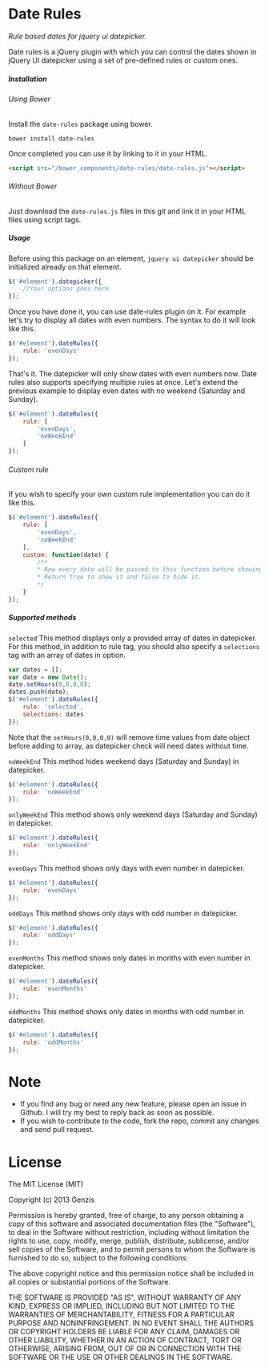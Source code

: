 Date Rules
==========
*Rule based dates for jquery ui datepicker.*

Date rules is a jQuery plugin with which you can control the dates shown in jQuery UI datepicker using a set of pre-defined rules or custom ones.

##### Installation
###### Using Bower
Install the `date-rules` package using bower.
```
bower install date-rules
```
Once completed you can use it by linking to it in your HTML.
```html
<script src="/bower_components/date-rules/date-rules.js"></script>
```
###### Without Bower
Just download the `date-rules.js` files in this git and link it in your HTML files using script tags.

##### Usage
Before using this package on an element, `jquery ui datepicker` should be initialized already on that element.
```javascript
$('#element').datepicker({
	//Your options goes here.
});
```
Once you have done it, you can use date-rules plugin on it. For example let's try to display all dates with even numbers.
The syntax to do it will look like this.
```javascript
$('#element').dateRules({
	rule: 'evenDays'
});
```
That's it. The datepicker will only show dates with even numbers now.
Date rules also supports specifying multiple rules at once. Let's extend the previous example to display even dates with no weekend (Saturday and Sunday).
```javascript
$('#element').dateRules({
	rule: [
		'evenDays',
		'noWeekEnd'
	]
});
```

###### Custom rule
If you wish to specify your own custom rule implementation you can do it like this.
```javascript
$('#element').dateRules({
	rule: [
		'evenDays',
		'noWeekEnd'
	],
	custom: function(date) {
		/**
		* Now every date will be passed to this function before showing.
		* Return true to show it and false to hide it.
		*/
	}
});
```

##### Supported methods
`selected`
This method displays only a provided array of dates in datepicker. For this method, in addition to rule tag, you should also specify a `selections` tag with an array of dates in option.
```javascript
var dates = [];
var date = new Date();
date.setHours(0,0,0,0);
dates.push(date);
$('#element').dateRules({
	rule: 'selected',
	selections: dates
});
```
Note that the `setHours(0,0,0,0)` will remove time values from date object before adding to array, as datepicker check will need dates without time.

`noWeekEnd`
This method hides weekend days (Saturday and Sunday) in datepicker.
```javascript
$('#element').dateRules({
	rule: 'noWeekEnd'
});
```

`onlyWeekEnd`
This method shows only weekend days (Saturday and Sunday) in datepicker.
```javascript
$('#element').dateRules({
	rule: 'onlyWeekEnd'
});
```

`evenDays`
This method shows only days with even number in datepicker.
```javascript
$('#element').dateRules({
	rule: 'evenDays'
});
```

`oddDays`
This method shows only days with odd number in datepicker.
```javascript
$('#element').dateRules({
	rule: 'oddDays'
});
```

`evenMonths`
This method shows only dates in months with even number in datepicker.
```javascript
$('#element').dateRules({
	rule: 'evenMonths'
});
```

`oddMonths`
This method shows only dates in months with odd number in datepicker.
```javascript
$('#element').dateRules({
	rule: 'oddMonths'
});
```

Note
====
* If you find any bug or need any new feature, please open an issue in Github. I will try my best to reply back as soon as possible.
* If you wish to contribute to the code, fork the repo, commit any changes and send pull request.

License
=======
The MIT License (MIT)

Copyright (c) 2013 Genzis

Permission is hereby granted, free of charge, to any person obtaining a copy
of this software and associated documentation files (the "Software"), to deal
in the Software without restriction, including without limitation the rights
to use, copy, modify, merge, publish, distribute, sublicense, and/or sell
copies of the Software, and to permit persons to whom the Software is
furnished to do so, subject to the following conditions:

The above copyright notice and this permission notice shall be included in all
copies or substantial portions of the Software.

THE SOFTWARE IS PROVIDED "AS IS", WITHOUT WARRANTY OF ANY KIND, EXPRESS OR
IMPLIED, INCLUDING BUT NOT LIMITED TO THE WARRANTIES OF MERCHANTABILITY,
FITNESS FOR A PARTICULAR PURPOSE AND NONINFRINGEMENT. IN NO EVENT SHALL THE
AUTHORS OR COPYRIGHT HOLDERS BE LIABLE FOR ANY CLAIM, DAMAGES OR OTHER
LIABILITY, WHETHER IN AN ACTION OF CONTRACT, TORT OR OTHERWISE, ARISING FROM,
OUT OF OR IN CONNECTION WITH THE SOFTWARE OR THE USE OR OTHER DEALINGS IN THE
SOFTWARE.